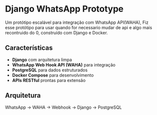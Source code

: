# Django WhatsApp Prototype

Um protótipo escalável para integração com WhatsApp API(WAHA), Fiz esse protótipo para usar quando for necessario mudar de api e algo mais recontruido do 0, construído com Django e Docker.

## Características

- **Django** com arquitetura limpa
- **WhatsApp Web Hook API (WAHA)** para integração
- **PostgreSQL** para dados estruturados
- **Docker Compose** para desenvolvimento
- **APIs RESTful** prontas para extensão

## Arquitetura
WhatsApp → WAHA → Webhook → Django → PostgreSQL
